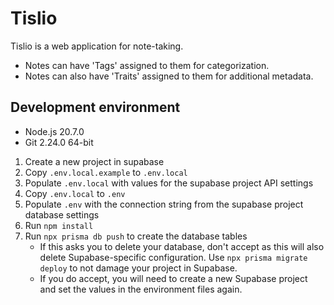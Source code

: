 # Tislio

Tislio is a web application for note-taking.
- Notes can have 'Tags' assigned to them for categorization.
- Notes can also have 'Traits' assigned to them for additional metadata.

## Development environment
- Node.js 20.7.0
- Git 2.24.0 64-bit

1. Create a new project in supabase
2. Copy ```.env.local.example``` to ```.env.local```
3. Populate ```.env.local``` with values for the supabase project API settings
4. Copy ```.env.local``` to ```.env```
5. Populate ```.env``` with the connection string from the supabase project database settings
6. Run ```npm install```
7. Run ```npx prisma db push``` to create the database tables
    * If this asks you to delete your database, don't accept as this will also delete Supabase-specific configuration. Use ```npx prisma migrate deploy``` to not damage your project in Supabase.
    * If you do accept, you will need to create a new Supabase project and set the values in the environment files again.